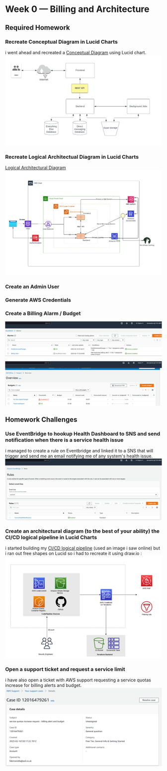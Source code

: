 # Week 0 — Billing and Architecture

## Required Homework


### Recreate Conceptual Diagram in Lucid Charts
i went ahead and recreated a [Conceptual Diagram](https://lucid.app/lucidchart/5f158124-6718-4caf-a6c9-3aadd143268a/edit?view_items=0ZLxLsx9j5Z0&invitationId=inv_90e5001b-4827-47cc-bff7-551188423713![image](https://user-images.githubusercontent.com/125029884/219743729-d40e769e-fe51-45f4-8914-990f706c2b21.png)
) using Lucid chart.
![Conceptual Diagram](Assets/Week%200-%20Conceptual%20Diagram.png)


### Recreate Logical Architectual Diagram in Lucid Charts

[Logical Architectural Diagram](https://lucid.app/lucidchart/5f158124-6718-4caf-a6c9-3aadd143268a/edit?viewport_loc=-479%2C-203%2C2909%2C1423%2C0_0&invitationId=inv_90e5001b-4827-47cc-bff7-551188423713![image](https://user-images.githubusercontent.com/125029884/219745522-0e57b41c-e333-41b4-a007-a5fccbbd27f6.png)
)
![Logical Architectural Diagram](Assets/Week%200-%20Logical%20Architectural%20diagram.png)
### Create an Admin User

### Generate AWS Credentials

### Create a Billing Alarm / Budget

![Billing Alarms](Assets/Week%200-%20Billing%20Alarms.png)

![](Assets/Week%200-%20Budget.png)

## Homework Challenges

### Use EventBridge to hookup Health Dashboard to SNS and send notification when there is a service health issue

i managed to create a rule on Eventbridge and linked it to a SNS that will trigger and send me an email notifying me of any system's health issue.
![](Assets/Week%200-%20ServiceHealthNotif%20with%20eventbridge.png)

### Create an architectural diagram (to the best of your ability) the CI/CD logical pipeline in Lucid Charts

i started building my [CI/CD logical pipeline](https://drive.google.com/file/d/13-CYZuen9fARUGFzYEoninicuRx7iYIk/view?usp=sharing![image](https://user-images.githubusercontent.com/125029884/219821612-67bfc9ea-c671-419c-b73d-87b5270d975a.png)
) (used an image i saw online) but i ran out free shapes on Lucid so i had to recreate it using draw.io :
![](Assets/Week%200-%20CI%20CD%20Logical%20Pipeline.png)

### Open a support ticket and request a service limit
i have also open a ticket with AWS support requesting a service quotas increase for billing alerts and budget.
![](Assets/Week%200-%20Support%20ticket.png)

